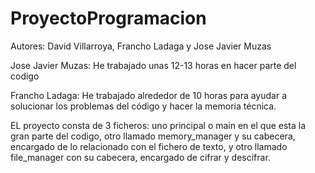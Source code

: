 # ProyectoProgramacion
Autores: David Villarroya, Francho Ladaga y Jose Javier Muzas

Jose Javier Muzas: He trabajado unas 12-13 horas en hacer parte del codigo

Francho Ladaga: He trabajado alrededor de 10 horas para ayudar a solucionar los problemas del código y hacer la memoria técnica.


EL proyecto consta de 3 ficheros: 
uno principal o main en el que esta la gran parte del codigo, 
otro llamado memory_manager y su cabecera, encargado de lo relacionado con el fichero de texto, 
y otro llamado file_manager con su cabecera, encargado de cifrar y descifrar.
